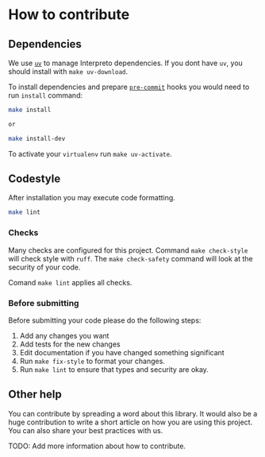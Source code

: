 # How to contribute

## Dependencies

We use [`uv`](https://github.com/astral-sh/uv) to manage Interpreto dependencies.
If you dont have `uv`, you should install with `make uv-download`.

To install dependencies and prepare [`pre-commit`](https://pre-commit.com/) hooks you would need to run `install` command:

```bash
make install

or

make install-dev
```

To activate your `virtualenv` run `make uv-activate`.

## Codestyle

After installation you may execute code formatting.

```bash
make lint
```

### Checks

Many checks are configured for this project. Command `make check-style` will check style with `ruff`.
The `make check-safety` command will look at the security of your code.

Comand `make lint` applies all checks.

### Before submitting

Before submitting your code please do the following steps:

1. Add any changes you want
2. Add tests for the new changes
3. Edit documentation if you have changed something significant
4. Run `make fix-style` to format your changes.
5. Run `make lint` to ensure that types and security are okay.

## Other help

You can contribute by spreading a word about this library. It would also be a huge contribution to write a short article on how you are using this project. You can also share your best practices with us.

TODO: Add more information about how to contribute.